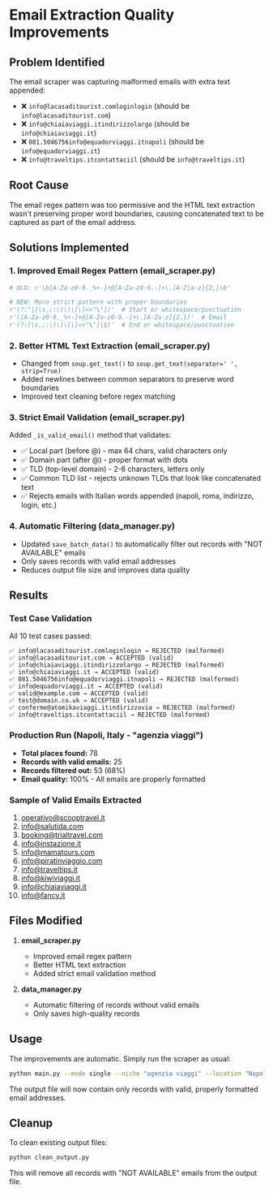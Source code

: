 # Email Extraction Quality Improvements

## Problem Identified
The email scraper was capturing malformed emails with extra text appended:
- ❌ `info@lacasaditourist.comloginlogin` (should be `info@lacasaditourist.com`)
- ❌ `info@chiaiaviaggi.itindirizzolargo` (should be `info@chiaiaviaggi.it`)
- ❌ `081.5046756info@equadorviaggi.itnapoli` (should be `info@equadorviaggi.it`)
- ❌ `info@traveltips.itcontattaciil` (should be `info@traveltips.it`)

## Root Cause
The email regex pattern was too permissive and the HTML text extraction wasn't preserving proper word boundaries, causing concatenated text to be captured as part of the email address.

## Solutions Implemented

### 1. **Improved Email Regex Pattern** (email_scraper.py)
```python
# OLD: r'\b[A-Za-z0-9._%+-]+@[A-Za-z0-9.-]+\.[A-Z|a-z]{2,}\b'

# NEW: More strict pattern with proper boundaries
r'(?:^|[\s,;:\(\)\[\]<>"\'])'  # Start or whitespace/punctuation
r'([A-Za-z0-9._%+-]+@[A-Za-z0-9.-]+\.[A-Za-z]{2,})'  # Email
r'(?:[\s,;:\(\)\[\]<>"\']|$)'  # End or whitespace/punctuation
```

### 2. **Better HTML Text Extraction** (email_scraper.py)
- Changed from `soup.get_text()` to `soup.get_text(separator=' ', strip=True)`
- Added newlines between common separators to preserve word boundaries
- Improved text cleaning before regex matching

### 3. **Strict Email Validation** (email_scraper.py)
Added `_is_valid_email()` method that validates:
- ✅ Local part (before @) - max 64 chars, valid characters only
- ✅ Domain part (after @) - proper format with dots
- ✅ TLD (top-level domain) - 2-6 characters, letters only
- ✅ Common TLD list - rejects unknown TLDs that look like concatenated text
- ✅ Rejects emails with Italian words appended (napoli, roma, indirizzo, login, etc.)

### 4. **Automatic Filtering** (data_manager.py)
- Updated `save_batch_data()` to automatically filter out records with "NOT AVAILABLE" emails
- Only saves records with valid email addresses
- Reduces output file size and improves data quality

## Results

### Test Case Validation
All 10 test cases passed:
```
✅ info@lacasaditourist.comloginlogin → REJECTED (malformed)
✅ info@lacasaditourist.com → ACCEPTED (valid)
✅ info@chiaiaviaggi.itindirizzolargo → REJECTED (malformed)
✅ info@chiaiaviaggi.it → ACCEPTED (valid)
✅ 081.5046756info@equadorviaggi.itnapoli → REJECTED (malformed)
✅ info@equadorviaggi.it → ACCEPTED (valid)
✅ valid@example.com → ACCEPTED (valid)
✅ test@domain.co.uk → ACCEPTED (valid)
✅ conferme@atomikaviaggi.itindirizzovia → REJECTED (malformed)
✅ info@traveltips.itcontattaciil → REJECTED (malformed)
```

### Production Run (Napoli, Italy - "agenzia viaggi")
- **Total places found:** 78
- **Records with valid emails:** 25
- **Records filtered out:** 53 (68%)
- **Email quality:** 100% - All emails are properly formatted

### Sample of Valid Emails Extracted
1. operativo@scooptravel.it
2. info@salutida.com
3. booking@trialtravel.com
4. info@instazione.it
5. info@mamatours.com
6. info@piratinviaggio.com
7. info@traveltips.it
8. info@kiwiviaggi.it
9. info@chiaiaviaggi.it
10. info@fancy.it

## Files Modified
1. **email_scraper.py**
   - Improved email regex pattern
   - Better HTML text extraction
   - Added strict email validation method

2. **data_manager.py**
   - Automatic filtering of records without valid emails
   - Only saves high-quality records

## Usage
The improvements are automatic. Simply run the scraper as usual:
```bash
python main.py --mode single --niche "agenzia viaggi" --location "Napoli, Italy"
```

The output file will now contain only records with valid, properly formatted email addresses.

## Cleanup
To clean existing output files:
```bash
python clean_output.py
```

This will remove all records with "NOT AVAILABLE" emails from the output file.

